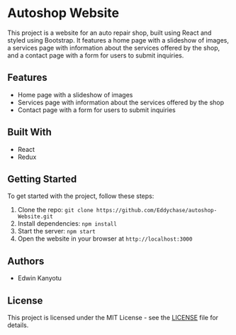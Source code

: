 # Autoshop Website

This project is a website for an auto repair shop, built using React and styled using Bootstrap. It features a home page with a slideshow of images, a services page with information about the services offered by the shop, and a contact page with a form for users to submit inquiries.


## Features

- Home page with a slideshow of images
- Services page with information about the services offered by the shop
- Contact page with a form for users to submit inquiries

## Built With

- React
- Redux

## Getting Started

To get started with the project, follow these steps:

1. Clone the repo: `git clone https://github.com/Eddychase/autoshop-Website.git`
2. Install dependencies: `npm install`
3. Start the server: `npm start`
4. Open the website in your browser at `http://localhost:3000`

## Authors

- Edwin Kanyotu

## License

This project is licensed under the MIT License - see the [LICENSE](LICENSE) file for details.
